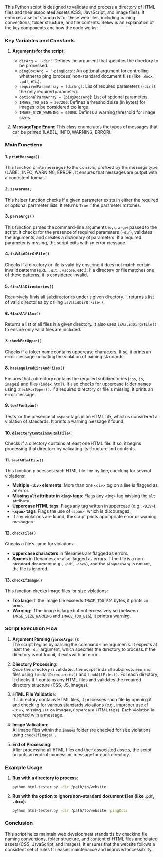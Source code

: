 This Python script is designed to validate and process a directory of HTML files and their associated assets (CSS, JavaScript, and image files). It enforces a set of standards for these web files, including naming conventions, folder structure, and file contents. Below is an explanation of the key components and how the code works:

### Key Variables and Constants

1. **Arguments for the script:**
   - `dirArg = '-dir'`: Defines the argument that specifies the directory to be processed.
   - `pingDocsArg = '-pingDocs'`: An optional argument for controlling whether to ping (process) non-standard document files (like `.docx`, `.pdf`, etc.).
   - `requiredParamArray = [dirArg]`: List of required parameters (`-dir` is the only required parameter).
   - `optionalParmArray = [pingDocsArg]`: List of optional parameters.
   - `IMAGE_TOO_BIG = 307200`: Defines a threshold size (in bytes) for images to be considered too large.
   - `IMAGE_SIZE_WARNING = 60000`: Defines a warning threshold for image sizes.

2. **MessageType Enum**: This class enumerates the types of messages that can be printed (LABEL, INFO, WARNING, ERROR).

### Main Functions

#### 1. **`printMessage()`**  
   This function prints messages to the console, prefixed by the message type (LABEL, INFO, WARNING, ERROR). It ensures that messages are output with a consistent format.

#### 2. **`isAParam()`**  
   This helper function checks if a given parameter exists in either the required or optional parameter lists. It returns `True` if the parameter matches.

#### 3. **`parseArgs()`**  
   This function parses the command-line arguments (`sys.argv`) passed to the script. It checks for the presence of required parameters (`-dir`), validates the arguments, and creates a dictionary of parameters. If a required parameter is missing, the script exits with an error message.

#### 4. **`isValidDirOrFile()`**  
   Checks if a directory or file is valid by ensuring it does not match certain invalid patterns (e.g., `.git`, `.vscode`, etc.). If a directory or file matches one of these patterns, it is considered invalid.

#### 5. **`findAllDirectories()`**  
   Recursively finds all subdirectories under a given directory. It returns a list of valid directories by calling `isValidDirOrFile()`.

#### 6. **`findAllFiles()`**  
   Returns a list of all files in a given directory. It also uses `isValidDirOrFile()` to ensure only valid files are included.

#### 7. **`checkForUpper()`**  
   Checks if a folder name contains uppercase characters. If so, it prints an error message indicating the violation of naming standards.

#### 8. **`hasRequiredDirsAndFiles()`**  
   Ensures that a directory contains the required subdirectories (`css`, `js`, `images`) and files (`index.html`). It also checks for uppercase folder names using `checkForUpper()`. If a required directory or file is missing, it prints an error message.

#### 9. **`testForSpan()`**  
   Tests for the presence of `<span>` tags in an HTML file, which is considered a violation of standards. It prints a warning message if found.

#### 10. **`directoryContainsAHtmlFile()`**  
   Checks if a directory contains at least one HTML file. If so, it begins processing that directory by validating its structure and contents.

#### 11. **`testAHtmlFile()`**  
   This function processes each HTML file line by line, checking for several violations:
   - **Multiple `<div>` elements**: More than one `<div>` tag on a line is flagged as an error.
   - **Missing `alt` attribute in `<img>` tags**: Flags any `<img>` tag missing the `alt` attribute.
   - **Uppercase HTML tags**: Flags any tag written in uppercase (e.g., `<DIV>`).
   - **`<span>` tags**: Flags the use of `<span>`, which is discouraged.
   - If any violations are found, the script prints appropriate error or warning messages.

#### 12. **`checkFile()`**  
   Checks a file’s name for violations:
   - **Uppercase characters** in filenames are flagged as errors.
   - **Spaces** in filenames are also flagged as errors.
   If the file is a non-standard document (e.g., `.pdf`, `.docx`), and the `pingDocsArg` is not set, the file is ignored.

#### 13. **`checkIfImage()`**  
   This function checks image files for size violations:
   - **Too large**: If the image file exceeds `IMAGE_TOO_BIG` bytes, it prints an error.
   - **Warning**: If the image is large but not excessively so (between `IMAGE_SIZE_WARNING` and `IMAGE_TOO_BIG`), it prints a warning.

### Script Execution Flow

1. **Argument Parsing (`parseArgs()`)**:  
   The script begins by parsing the command-line arguments. It expects at least the `-dir` argument, which specifies the directory to process. If the directory is not found, it exits with an error.

2. **Directory Processing**:  
   Once the directory is validated, the script finds all subdirectories and files using `findAllDirectories()` and `findAllFiles()`. For each directory, it checks if it contains any HTML files and validates the required directory structure (CSS, JS, images).

3. **HTML File Validation**:  
   If a directory contains HTML files, it processes each file by opening it and checking for various standards violations (e.g., improper use of `<div>`, missing `alt` on images, uppercase HTML tags). Each violation is reported with a message.

4. **Image Validation**:  
   All image files within the `images` folder are checked for size violations using `checkIfImage()`.

5. **End of Processing**:  
   After processing all HTML files and their associated assets, the script outputs an end-of-processing message for each directory.

### Example Usage

1. **Run with a directory to process**:
   ```bash
   python html-tester.py -dir /path/to/website
   ```

2. **Run with the option to ignore non-standard document files (like `.pdf`, `.docx`)**:
   ```bash
   python html-tester.py -dir /path/to/website -pingDocs
   ```

### Conclusion

This script helps maintain web development standards by checking file naming conventions, folder structure, and content of HTML files and related assets (CSS, JavaScript, and images). It ensures that the website follows a consistent set of rules for easier maintenance and improved accessibility.
